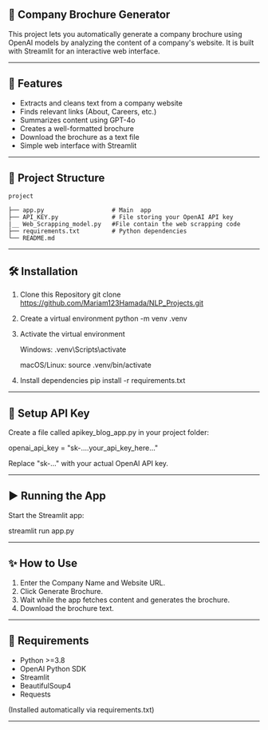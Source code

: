 ## 🏢 Company Brochure Generator

This project lets you automatically generate a company brochure using OpenAI models by analyzing the content of a company's website.
It is built with Streamlit for an interactive web interface.

---

## 🚀 Features

- Extracts and cleans text from a company website
- Finds relevant links (About, Careers, etc.)
- Summarizes content using GPT-4o
- Creates a well-formatted brochure
- Download the brochure as a text file
- Simple web interface with Streamlit

---

## 📂 Project Structure
```
project

├── app.py                   # Main  app
├── API_KEY.py               # File storing your OpenAI API key
|__ Web_Scrapping_model.py   #File contain the web scrapping code 
├── requirements.txt         # Python dependencies
└── README.md            
```
---

## 🛠 Installation

1. Clone  this  Repository
    git clone https://github.com/Mariam123Hamada/NLP_Projects.git
   

3. Create a virtual environment
   python -m venv .venv

4. Activate the virtual environment

   Windows:
   .venv\Scripts\activate

   macOS/Linux:
   source .venv/bin/activate

5. Install dependencies
   pip install -r requirements.txt

---

## 🔑 Setup API Key

Create a file called apikey_blog_app.py in your project folder:

openai_api_key = "sk-....your_api_key_here..."

Replace "sk-..." with your actual OpenAI API key.

---

## ▶️ Running the App

Start the Streamlit app:

streamlit run app.py


---

## ✨ How to Use

1. Enter the Company Name and Website URL.
2. Click Generate Brochure.
3. Wait while the app fetches content and generates the brochure.
4. Download the brochure text.

---

## 📝 Requirements

- Python >=3.8
- OpenAI Python SDK
- Streamlit
- BeautifulSoup4
- Requests

(Installed automatically via requirements.txt)


---
